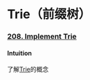 # Trie（前缀树）

### [208. Implement Trie](https://leetcode.com/problems/implement-trie-prefix-tree/description/)
#### Intuition
了解[Trie](https://medium.com/basecs/trying-to-understand-tries-3ec6bede0014)的概念
